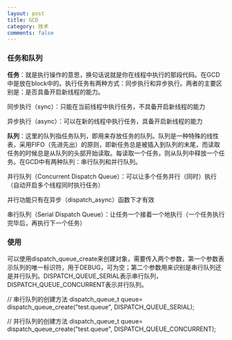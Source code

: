 ```yaml
---
layout: post
title: GCD
category: 技术
comments: false
---
```


### 任务和队列

**任务**：就是执行操作的意思，换句话说就是你在线程中执行的那段代码。在GCD中是放在block中的。执行任务有两种方式：同步执行和异步执行。两者的主要区别是：是否具备开启新线程的能力。

同步执行（sync）：只能在当前线程中执行任务，不具备开启新线程的能力

异步执行（async）：可以在新的线程中执行任务，具备开启新线程的能力


**队列**：这里的队列指任务队列，即用来存放任务的队列。队列是一种特殊的线性表，采用FIFO（先进先出）的原则，即新任务总是被插入到队列的末尾，而读取任务的时候总是从队列的头部开始读取。每读取一个任务，则从队列中释放一个任务。在GCD中有两种队列：串行队列和并行队列。

并行队列（Concurrent Dispatch Queue）：可以让多个任务并行（同时）执行（自动开启多个线程同时执行任务）

并行功能只有在异步（dispatch_async）函数下才有效

串行队列（Serial Dispatch Queue）：让任务一个接着一个地执行（一个任务执行完毕后，再执行下一个任务）


### 使用

可以使用dispatch_queue_create来创建对象，需要传入两个参数，第一个参数表示队列的唯一标识符，用于DEBUG，可为空；第二个参数用来识别是串行队列还是并行队列。DISPATCH_QUEUE_SERIAL表示串行队列，DISPATCH_QUEUE_CONCURRENT表示并行队列。

// 串行队列的创建方法
dispatch_queue_t queue= dispatch_queue_create("test.queue", DISPATCH_QUEUE_SERIAL);

// 并行队列的创建方法
dispatch_queue_t queue= dispatch_queue_create("test.queue", DISPATCH_QUEUE_CONCURRENT);
